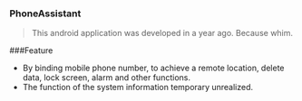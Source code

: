 ### PhoneAssistant

> This android application was developed in a year ago.
> Because whim.

###Feature

* By binding mobile phone number, to achieve a remote location, delete data, lock screen, alarm and other functions.
* The function of the system information temporary unrealized.
